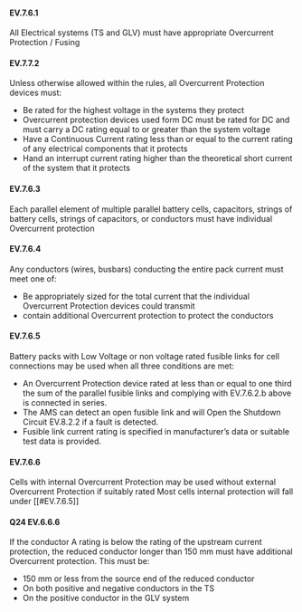 #### EV.7.6.1
All Electrical systems (TS and GLV) must have appropriate Overcurrent Protection / Fusing

#### EV.7.7.2
Unless otherwise allowed within the rules, all Overcurrent Protection devices must:
- Be rated for the highest voltage in the systems they protect
- Overcurrent protection devices used form DC must be rated for DC and must carry a DC rating equal to or greater than the system voltage
- Have a Continuous Current rating less than or equal to the current rating of any electrical components that it protects
- Hand an interrupt current rating higher than the theoretical short current of the system that it protects

#### EV.7.6.3
Each parallel element of multiple parallel battery cells, capacitors, strings of battery cells, strings of capacitors, or conductors must have individual Overcurrent protection

#### EV.7.6.4
Any conductors (wires, busbars) conducting the entire pack current must meet one of:
- Be appropriately sized for the total current that the individual Overcurrent Protection devices could transmit
- contain additional Overcurrent protection to protect the conductors

#### EV.7.6.5
Battery packs with Low Voltage or non voltage rated fusible links for cell connections may be used when all three conditions are met:
- An Overcurrent Protection device rated at less than or equal to one third the sum of the parallel fusible links and complying with EV.7.6.2.b above is connected in series.
- The AMS can detect an open fusible link and will Open the Shutdown Circuit EV.8.2.2 if a fault is detected.
- Fusible link current rating is specified in manufacturer’s data or suitable test data is provided.
#### EV.7.6.6
Cells with internal Overcurrent Protection may be used without external Overcurrent Protection if suitably rated
Most cells internal protection will fall under [[#EV.7.6.5]]

#### Q24 EV.6.6.6
If the conductor A rating is below the rating of the upstream current protection, the reduced conductor longer than 150 mm must have additional Overcurrent protection.
This must be:
- 150 mm or less from the source end of the reduced conductor
- On both positive and negative conductors in the TS
- On the positive conductor in the GLV system